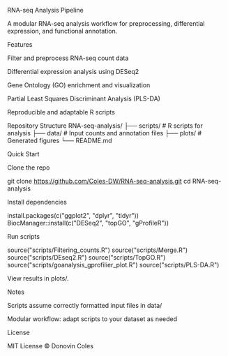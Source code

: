 RNA-seq Analysis Pipeline

A modular RNA-seq analysis workflow for preprocessing, differential expression, and functional annotation.

Features

Filter and preprocess RNA-seq count data

Differential expression analysis using DESeq2

Gene Ontology (GO) enrichment and visualization

Partial Least Squares Discriminant Analysis (PLS-DA)

Reproducible and adaptable R scripts

Repository Structure
RNA-seq-analysis/
├── scripts/          # R scripts for analysis
├── data/             # Input counts and annotation files
├── plots/            # Generated figures
└── README.md

Quick Start

Clone the repo

git clone https://github.com/Coles-DW/RNA-seq-analysis.git
cd RNA-seq-analysis


Install dependencies

install.packages(c("ggplot2", "dplyr", "tidyr"))
BiocManager::install(c("DESeq2", "topGO", "gProfileR"))


Run scripts

source("scripts/Filtering_counts.R")
source("scripts/Merge.R")
source("scripts/DEseq2.R")
source("scripts/TopGO.R")
source("scripts/goanalysis_gprofilier_plot.R")
source("scripts/PLS-DA.R")


View results in plots/.

Notes

Scripts assume correctly formatted input files in data/

Modular workflow: adapt scripts to your dataset as needed

License

MIT License © Donovin Coles
